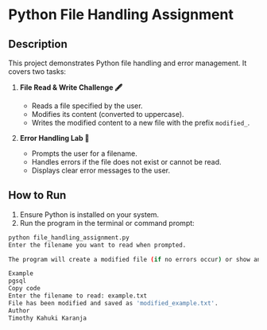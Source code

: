 # Python File Handling Assignment

## Description
This project demonstrates Python file handling and error management. It covers two tasks:

1. **File Read & Write Challenge 🖋️**  
   - Reads a file specified by the user.  
   - Modifies its content (converted to uppercase).  
   - Writes the modified content to a new file with the prefix `modified_`.

2. **Error Handling Lab 🧪**  
   - Prompts the user for a filename.  
   - Handles errors if the file does not exist or cannot be read.  
   - Displays clear error messages to the user.

## How to Run
1. Ensure Python is installed on your system.  
2. Run the program in the terminal or command prompt:  

```bash
python file_handling_assignment.py
Enter the filename you want to read when prompted.

The program will create a modified file (if no errors occur) or show an error message.

Example
pgsql
Copy code
Enter the filename to read: example.txt
File has been modified and saved as 'modified_example.txt'.
Author
Timothy Kahuki Karanja
